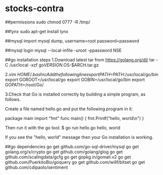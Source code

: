 # stocks-contra
##permissions
sudo chmod 0777 -R /tmp/

##lynx
sudo apt-get install lynx

##mysql
import mysql dump, username=root password=password

##mysql login
mysql --local-infile -uroot -ppassword NSE

##go installation steps
1.Download latest tar from https://golang.org/dl/
  tar -C /usr/local -xzf go$VERSION.$OS-$ARCH.tar.gz

2.vim $HOME/.bashrc
  Add the following line
  export PATH=$PATH:/usr/local/go/bin
  export GOROOT=/usr/local/go
  export GOBIN=/usr/local/go/bin
  export GOPATH=/root/Go/
  
3.Check that Go is installed correctly by building a simple program, as follows.

Create a file named hello.go and put the following program in it:

package main
import "fmt"
func main() {
    fmt.Printf("hello, world\n")
}

Then run it with the go tool:
$ go run hello.go
hello, world

If you see the "hello, world" message then your Go installation is working.

##go dependencies
go get github.com/go-sql-driver/mysql
go get golang.org/x/crypto
go get github.com/golang/glog
go get github.com/scalingdata/gcfg
go get gopkg.in/gomail.v2
go get github.com/PuerkitoBio/goquery
go get github.com/willf/bitset
go get github.com/cdipaolo/sentiment
